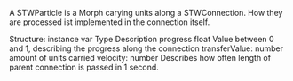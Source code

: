 A STWParticle is a Morph carying units along a STWConnection. How they are processed ist implemented in the connection itself.

Structure:
instance var 	Type 			Description 
progress		float 			Value between 0 and 1, describing the progress along the connection
transferValue:	number 		amount of units carried
velocity:		number 		Describes how often length of parent connection is passed in 1 second.
